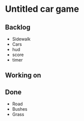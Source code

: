 # Untitled car game

## Backlog
* Sidewalk
* Cars
* hud
* score
* timer

## Working on

## Done
* Road
* Bushes
* Grass